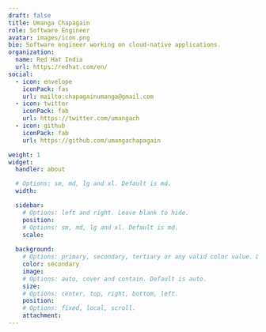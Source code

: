 ```yaml
---
draft: false
title: Umanga Chapagain
role: Software Engineer
avatar: images/icon.png
bio: Software engineer working on cloud-native applications.
organization:
  name: Red Hat India
  url: https:/redhat.com/en/
social:
  - icon: envelope
    iconPack: fas
    url: mailto:chapagainumanga@gmail.com
  - icon: twitter
    iconPack: fab
    url: https://twitter.com/umangach
  - icon: github
    iconPack: fab
    url: https://github.com/umangachapagain

weight: 1
widget:
  handler: about

  # Options: sm, md, lg and xl. Default is md.
  width:

  sidebar:
    # Options: left and right. Leave blank to hide.
    position:
    # Options: sm, md, lg and xl. Default is md.
    scale:
  
  background:
    # Options: primary, secondary, tertiary or any valid color value. Default is primary.
    color: secondary
    image:
    # Options: auto, cover and contain. Default is auto.
    size:
    # Options: center, top, right, bottom, left.
    position:
    # Options: fixed, local, scroll.
    attachment: 
---
```


<!-- ## Self Introduction

## Details -->
